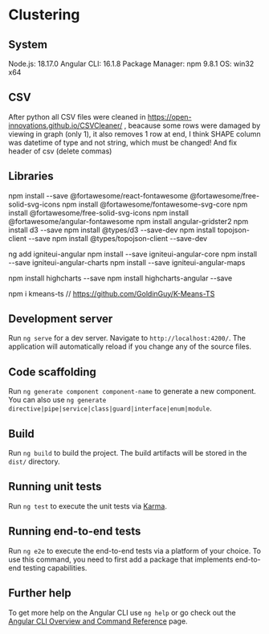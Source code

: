 # Clustering


## System

Node.js: 18.17.0
Angular CLI: 16.1.8
Package Manager: npm 9.8.1
OS: win32 x64

## CSV

After python all CSV files were cleaned in https://open-innovations.github.io/CSVCleaner/ , beacause some rows were damaged by viewing in graph (only 1), it also removes 1 row at end, I think SHAPE column was datetime of type and not string, which must be changed! And fix header of csv (delete commas) 

## Libraries

npm install --save @fortawesome/react-fontawesome @fortawesome/free-solid-svg-icons
npm install @fortawesome/fontawesome-svg-core
npm install @fortawesome/free-solid-svg-icons
npm install @fortawesome/angular-fontawesome
npm install angular-gridster2
npm install d3 --save
npm install @types/d3 --save-dev
npm install topojson-client --save
npm install @types/topojson-client --save-dev

ng add igniteui-angular
npm install --save igniteui-angular-core
npm install --save igniteui-angular-charts
npm install --save igniteui-angular-maps

npm install highcharts --save
npm install highcharts-angular --save

npm i kmeans-ts // https://github.com/GoldinGuy/K-Means-TS


## Development server

Run `ng serve` for a dev server. Navigate to `http://localhost:4200/`. The application will automatically reload if you change any of the source files.

## Code scaffolding

Run `ng generate component component-name` to generate a new component. You can also use `ng generate directive|pipe|service|class|guard|interface|enum|module`.

## Build

Run `ng build` to build the project. The build artifacts will be stored in the `dist/` directory.

## Running unit tests

Run `ng test` to execute the unit tests via [Karma](https://karma-runner.github.io).

## Running end-to-end tests

Run `ng e2e` to execute the end-to-end tests via a platform of your choice. To use this command, you need to first add a package that implements end-to-end testing capabilities.

## Further help

To get more help on the Angular CLI use `ng help` or go check out the [Angular CLI Overview and Command Reference](https://angular.io/cli) page.
